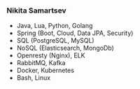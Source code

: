 ### Nikita Samartsev 


<!-- **smrzvns/smrzvns** is a ✨ _special_ ✨ repository because its `README.md` (this file) appears on your GitHub profile. -->

<!-- Here are some ideas to get you started: -->

<!-- - 🔭 I’m currently working on  -->
<!-- - 🌱 I’m currently learning Cloud Technologies. -->
<!-- - 👯 I’m looking to collaborate on ... -->
<!-- - 💬 Ask me about ... -->
<!-- - 📫 How to reach me: [write me mail](mailto:samartsevnikita@gmail.com) -->
<!-- - 😄 Pronouns: ... -->
<!-- - ⚡ Fun fact: ... -->

- Java, Lua, Python, Golang
- Spring (Boot, Cloud, Data JPA, Security)
- SQL (PostgreSQL, MySQL)
- NoSQL (Elasticsearch, MongoDb)
- Openresty (Nginx), ELK
- RabbitMQ, Kafka
- Docker,  Kubernetes
- Bash, Linux
